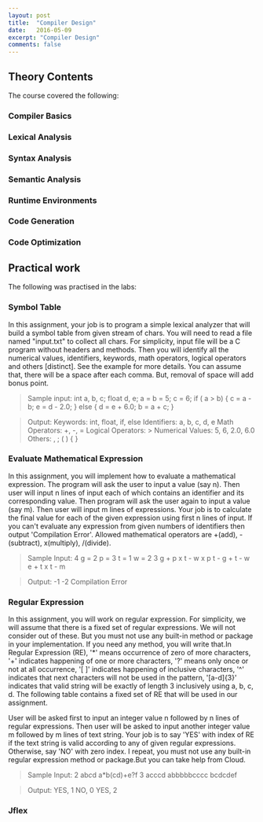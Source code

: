 ```yaml
---
layout: post
title:  "Compiler Design"
date:   2016-05-09
excerpt: "Compiler Design"
comments: false
---
```


## Theory Contents

The course covered the following:

### Compiler Basics

### Lexical Analysis

### Syntax Analysis

### Semantic Analysis

### Runtime Environments

### Code Generation

### Code Optimization

## Practical work

The following was practised in the labs:

### Symbol Table

In this assignment, your job is to program a simple lexical analyzer that will build a symbol table from given stream of chars. You will need to read a file named "input.txt" to collect all chars. For simplicity, input file will be a C program without headers and methods. Then you will identify all the numerical values, identifiers, keywords, math operators, logical operators and others [distinct]. See the example for more details. You can assume that, there will be a space after each comma. But, removal of space will add bonus point.

>Sample input:
int a, b, c;
float d, e;
a = b = 5;
c = 6;
if ( a > b)
{
	c = a - b;
	e = d - 2.0;
}
else
{
	d = e + 6.0;
	b = a + c;
}


>Output:
Keywords: int, float, if, else
Identifiers: a, b, c, d, e
Math Operators: +, -, =
Logical Operators: >
Numerical Values: 5, 6, 2.0, 6.0
Others: , ; ( ) { }


### Evaluate Mathematical Expression

In this assignment, you will implement how to evaluate a mathematical expression. The program will ask the user to input a value (say n). Then user will input n lines of input each of which contains an identifier and its corresponding value. Then program will ask the user again to input a value (say m). Then user will input m lines of expressions. Your job is to calculate the final value for each of the given expression using first n lines of input. If you can't evaluate any expression from given numbers of identifiers then output 'Compilation Error'. Allowed mathematical operators are +(add), -(subtract), x(multiply), /(divide).

>Sample Input:
4
g = 2
p = 3
t = 1
w = 2
3
g + p x t - w x p
t - g + t - w
e + t x t - m

>Output:
-1
-2
Compilation Error


### Regular Expression

In this assignment, you will work on regular expression. For simplicity, we will assume that there is a fixed set of regular expressions. We will not consider out of these. But you must not use any built-in method or package in your implementation. If you need any method, you will write that.In Regular Expression (RE), '*' means occurrence of zero of more characters, '+' indicates happening of one or more characters, '?'  means only once or not at all occurrence, '[ ]' indicates happening of inclusive characters, '^' indicates that next characters will not be used in the pattern, '[a-d]{3}' indicates that valid string will be exactly of  length 3 inclusively using a, b, c, d. The following table contains a fixed set of RE that will be used in our assignment.

User will be asked first to input an integer value n followed by n lines of regular expressions. Then user will be asked to input another integer value m followed by m lines of text string. Your job is to say 'YES' with index of RE if the text string is valid according to any of given regular expressions. Otherwise, say 'NO' with zero index. I repeat, you must not use any built-in regular expression method or package.But you can take help from Cloud.


>Sample Input:
2
ab*c*d
a*b(cd)+e?f
3
acccd
abbbbbcccc
bcdcdef

>Output:
YES, 1
NO, 0
YES, 2

### Jflex
